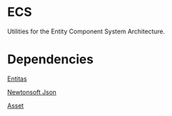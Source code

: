 # ECS
Utilities for the Entity Component System Architecture.

# Dependencies
[Entitas](https://github.com/besjan/Entitas)

[Newtonsoft Json](https://docs.unity3d.com/Packages/com.unity.nuget.newtonsoft-json@latest)

[Asset](https://github.com/Morean-Studio/Asset)